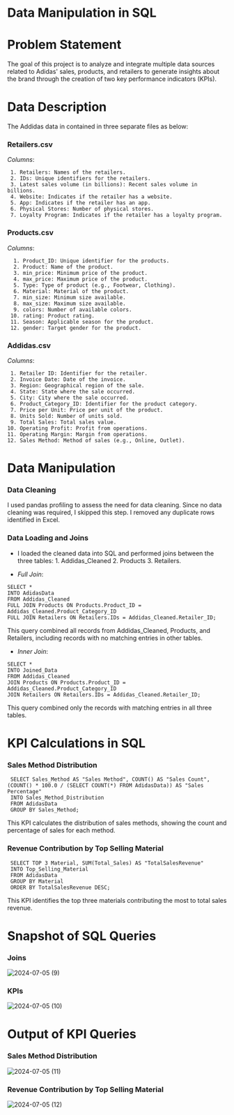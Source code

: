 # Data Manipulation in SQL


# Problem Statement

The goal of this project is to analyze and integrate multiple data sources related to Adidas' sales, products, and retailers to generate insights about the brand through the creation of two key performance indicators (KPIs).


# Data Description

The Addidas data in contained in three separate files as below:

### Retailers.csv
*Columns*:

     1. Retailers: Names of the retailers.
     2. IDs: Unique identifiers for the retailers.
     3. Latest sales volume (in billions): Recent sales volume in billions.
     4. Website: Indicates if the retailer has a website.
     5. App: Indicates if the retailer has an app.
     6. Physical Stores: Number of physical stores.
     7. Loyalty Program: Indicates if the retailer has a loyalty program.
   

### Products.csv
*Columns*:

      1. Product_ID: Unique identifier for the products.
      2. Product: Name of the product.
      3. min_price: Minimum price of the product.
      4. max_price: Maximum price of the product.
      5. Type: Type of product (e.g., Footwear, Clothing).
      6. Material: Material of the product.
      7. min_size: Minimum size available.
      8. max_size: Maximum size available.
      9. colors: Number of available colors.
     10. rating: Product rating.
     11. Season: Applicable season for the product.
     12. gender: Target gender for the product.


### Addidas.csv
 *Columns*:

     1. Retailer ID: Identifier for the retailer.
     2. Invoice Date: Date of the invoice.
     3. Region: Geographical region of the sale.
     4. State: State where the sale occurred.
     5. City: City where the sale occurred.
     6. Product_Category_ID: Identifier for the product category.
     7. Price per Unit: Price per unit of the product.
     8. Units Sold: Number of units sold.
     9. Total Sales: Total sales value.
    10. Operating Profit: Profit from operations.
    11. Operating Margin: Margin from operations.
    12. Sales Method: Method of sales (e.g., Online, Outlet).

# Data Manipulation

### Data Cleaning

I used pandas profiling to assess the need for data cleaning. Since no data cleaning was required, I skipped this step. I removed any duplicate rows identified in Excel.

### Data Loading and Joins
   - I loaded the cleaned data into SQL and performed joins between the three tables: 
    1. Addidas_Cleaned
    2. Products
    3. Retailers.

   - *Full Join*:

     
    SELECT * 
    INTO AdidasData
    FROM Addidas_Cleaned
    FULL JOIN Products ON Products.Product_ID = Addidas_Cleaned.Product_Category_ID
    FULL JOIN Retailers ON Retailers.IDs = Addidas_Cleaned.Retailer_ID;
 
This query combined all records from Addidas_Cleaned, Products, and Retailers, including records with no matching entries in other tables.

   - *Inner Join*:
     
    SELECT * 
    INTO Joined_Data
    FROM Addidas_Cleaned
    JOIN Products ON Products.Product_ID = Addidas_Cleaned.Product_Category_ID
    JOIN Retailers ON Retailers.IDs = Addidas_Cleaned.Retailer_ID;

This query combined only the records with matching entries in all three tables.

# KPI Calculations in SQL

### Sales Method Distribution
     
     SELECT Sales_Method AS "Sales Method", COUNT() AS "Sales Count",(COUNT() * 100.0 / (SELECT COUNT(*) FROM AdidasData)) AS "Sales Percentage"
     INTO Sales_Method_Distribution
     FROM AdidasData
     GROUP BY Sales_Method;
This KPI calculates the distribution of sales methods, showing the count and percentage of sales for each method.

### Revenue Contribution by Top Selling Material
     
     SELECT TOP 3 Material, SUM(Total_Sales) AS "TotalSalesRevenue"
     INTO Top_Selling_Material
     FROM AdidasData
     GROUP BY Material
     ORDER BY TotalSalesRevenue DESC;

This KPI identifies the top three materials contributing the most to total sales revenue.



# Snapshot of SQL Queries

### Joins

![2024-07-05 (9)](https://github.com/thenaimakhan/portfolio/assets/112707772/5cc7e71b-945c-495f-b62d-86dade47cb3b)

### KPIs

![2024-07-05 (10)](https://github.com/thenaimakhan/portfolio/assets/112707772/aaff6345-7d83-45eb-83e2-0a60176e94f0)

# Output of KPI Queries

### Sales Method Distribution

![2024-07-05 (11)](https://github.com/thenaimakhan/portfolio/assets/112707772/50326e94-2e8e-4461-bfb1-bc900870fe1c)

### Revenue Contribution by Top Selling Material

![2024-07-05 (12)](https://github.com/thenaimakhan/portfolio/assets/112707772/18f1d0db-b219-4fdf-889b-b683297d0fbd)
